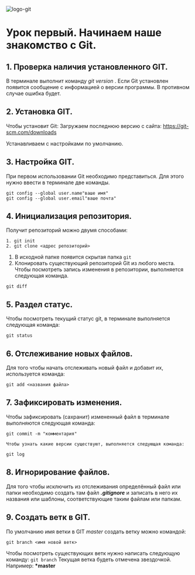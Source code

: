 ![logo-git](logo.png)

# Урок первый. Начинаем наше знакомство с Git.

## 1. Проверка наличия установленного GIT.

В терминале выполнит команду *git version* . Если Git установлен появится сообщение с информацией о версии программы. В противном случае ошибка будет. 

## 2. Установка GIT.
Чтобы установит Git: Загружаем последнюю версию с сайта: https://git-scm.com/downloads

Устанавливаем с настройками по умолчанию.

## 3. Настройка GIT. 
При первом использовании Git необходимо представиться. Для этого нужно ввести в терминале две команды.
```
git config --global user.name"ваше имя"
git config --global user.email"ваше почта"
```
## 4. Инициализация репозитория.
Получит репозиторий  можно двумя способами:
```
1. git init
2. git clone <адрес репозиторий>
```
1. В исходной папке появится скрытая папка `git`
2. Клонировать существующий репозиторий Git из любого места.  
Чтобы посмотреть запись изменения в репозитории, выполняется следующая команда.
```
git diff
```

## 5. Раздел статус.
Чтобы посмотреть текущий статус git, в терминале выполняется следующая команда: 
```
git status 
```
## 6. Отслеживание новых файлов.
Для того чтобы начать отслеживать новый файл и добавит их, используется команда: 
```
git add <названия файла>
```

## 7. Зафиксировать изменения. 
Чтобы зафиксировать (сахранит) измененный файл в терминале выполняются следующая команда:
```
git commit -m "комментария"
``` 
`Чтобы узнать какие версии существуют, выполняется следующая команда:`
```
git log 
```
## 8. Игнорирование файлов.
Для того чтобы исключить из отслеживания определённый файл или папки необходимо создать там файл ***.gitignore*** и записать в него их названия или шаблоны, соответствующие таким файлам или папкам.

## 9. Создать ветк в GIT.
По умолчанию имя ветки в GIT *master* создать ветку можно командой:
```
git branch <имя новой ветк>
```
 Чтобы посмотреть существующих ветк нужно написать следующую команду: `git branch`
 Текущая ветка будеть отмечена звездочкой. 
 Например: **\*master**